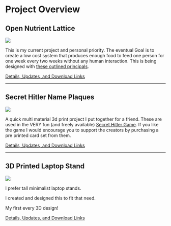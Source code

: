 <!-- title: Project Overview -->

# Project Overview

## Open Nutrient Lattice
<img class="project_list_image" src="/images/vegetation_tray.png">

This is my current project and personal priority. The eventual Goal is to create a low cost system that produces enough food to feed one person for one week every two weeks without any human interaction. This is being designed with [these outlined principals](/philosophy).

[Details, Updates, and Download Links](/onl/open-nutrient-lattice-project/)

----

## Secret Hitler Name Plaques
<img class="project_list_image" src="/images/plaques.jpeg">

A quick multi material 3d print project I put together for a friend. These are used in the VERY fun (and freely available) [Secret Hitler Game](https://www.secrethitler.com/). If you like the game I would encourage you to support the creators by purchasing a pre printed card set from them.

[Details, Updates, and Download Links](/secret-hitler-project)

----

## 3D Printed Laptop Stand
<img class="project_list_image" src="/images/laptop_stand.jpeg">

I prefer tall minimalist laptop stands. 

I created and designed this to fit that need. 

My first every 3D design!

[Details, Updates, and Download Links](/tall-laptop-stand-project)
